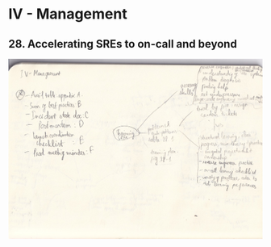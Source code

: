 # IV - Management

## 28. Accelerating SREs to on-call and beyond

<img src="./resources/28.jpg" width="1000"/>